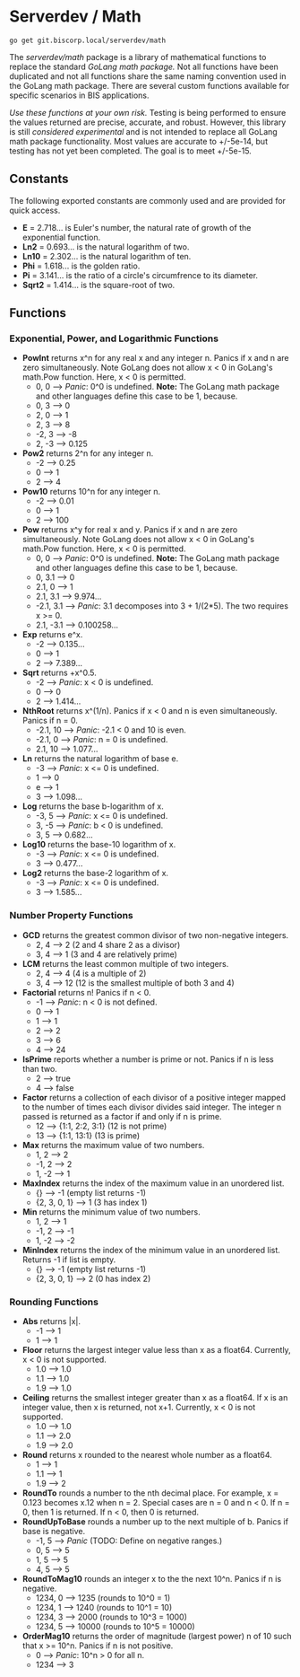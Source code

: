 # Serverdev / Math

```golang
go get git.biscorp.local/serverdev/math
```

The *serverdev/math* package is a library of mathematical functions to replace the standard *GoLang math package.* Not all functions have been duplicated and not all functions share the same naming convention used in the GoLang math package. There are several custom functions available for specific scenarios in BIS applications.

*Use these functions at your own risk.* Testing is being performed to ensure the values returned are precise, accurate, and robust. However, this library is still *considered experimental* and is not intended to replace all GoLang math package functionality. Most values are accurate to +/-5e-14, but testing has not yet been completed. The goal is to meet +/-5e-15.

## Constants

The following exported constants are commonly used and are provided for quick access.

- **E** = 2.718... is Euler's number, the natural rate of growth of the exponential function.
- **Ln2** = 0.693... is the natural logarithm of two.
- **Ln10** = 2.302... is the natural logarithm of ten.
- **Phi** = 1.618... is the golden ratio.
- **Pi** = 3.141... is the ratio of a circle's circumfrence to its diameter.
- **Sqrt2** = 1.414... is the square-root of two.

## Functions

### Exponential, Power, and Logarithmic Functions

- **PowInt** returns x^n for any real x and any integer n. Panics if x and n are zero simultaneously. Note GoLang does not allow x < 0 in GoLang's math.Pow function. Here, x < 0 is permitted.
  - 0, 0 --> *Panic*: 0^0 is undefined. **Note:** The GoLang math package and other languages define this case to be 1, because.
  - 0, 3 --> 0
  - 2, 0 --> 1
  - 2, 3 --> 8
  - -2, 3 --> -8
  - 2, -3 --> 0.125
- **Pow2** returns 2^n for any integer n.
  - -2 --> 0.25
  - 0 --> 1
  - 2 --> 4
- **Pow10** returns 10^n for any integer n.
  - -2 --> 0.01
  - 0 --> 1
  - 2 --> 100
- **Pow** returns x^y for real x and y. Panics if x and n are zero simultaneously. Note GoLang does not allow x < 0 in GoLang's math.Pow function. Here, x < 0 is permitted.
  - 0, 0 --> *Panic*: 0^0 is undefined. **Note:** The GoLang math package and other languages define this case to be 1, because.
  - 0, 3.1 --> 0
  - 2.1, 0 --> 1
  - 2.1, 3.1 --> 9.974...
  - -2.1, 3.1 --> *Panic*: 3.1 decomposes into 3 + 1/(2*5). The two requires x >= 0.
  - 2.1, -3.1 --> 0.100258...
- **Exp** returns e^x.
  - -2 --> 0.135...
  - 0 --> 1
  - 2 --> 7.389...
- **Sqrt** returns +x^0.5.
  - -2 --> *Panic*: x < 0 is undefined.
  - 0 --> 0
  - 2 --> 1.414...
- **NthRoot** returns x^(1/n). Panics if x < 0 and n is even simultaneously. Panics if n = 0.
  - -2.1, 10 --> *Panic*: -2.1 < 0 and 10 is even.
  - -2.1, 0 --> *Panic*: n = 0 is undefined.
  - 2.1, 10 --> 1.077...
- **Ln** returns the natural logarithm of base e.
  - -3 --> *Panic*: x <= 0 is undefined.
  - 1 --> 0
  - e --> 1
  - 3 --> 1.098...
- **Log** returns the base b-logarithm of x.
  - -3, 5 --> *Panic*: x <= 0 is undefined.
  - 3, -5 --> *Panic*: b < 0 is undefined.
  - 3, 5 --> 0.682...
- **Log10** returns the base-10 logarithm of x.
  - -3 --> *Panic*: x <= 0 is undefined.
  - 3 --> 0.477...
- **Log2** returns the base-2 logarithm of x.
  - -3 --> *Panic*: x <= 0 is undefined.
  - 3 --> 1.585...

### Number Property Functions

- **GCD** returns the greatest common divisor of two non-negative integers.
  - 2, 4 --> 2 (2 and 4 share 2 as a divisor)
  - 3, 4 --> 1 (3 and 4 are relatively prime)
- **LCM** returns the least common multiple of two integers.
  - 2, 4 --> 4 (4 is a multiple of 2)
  - 3, 4 --> 12 (12 is the smallest multiple of both 3 and 4)
- **Factorial** returns n! Panics if n < 0.
  - -1 --> *Panic*: n < 0 is not defined.
  - 0 --> 1
  - 1 --> 1
  - 2 --> 2
  - 3 --> 6
  - 4 --> 24
- **IsPrime** reports whether a number is prime or not. Panics if n is less than two.
  - 2 --> true
  - 4 --> false
- **Factor** returns a collection of each divisor of a positive integer mapped to the number of times each divisor divides said integer. The integer n passed is returned as a factor if and only if n is prime.
  - 12 --> {1:1, 2:2, 3:1} (12 is not prime)
  - 13 --> {1:1, 13:1} (13 is prime)
- **Max** returns the maximum value of two numbers.
  - 1, 2 --> 2
  - -1, 2 --> 2
  - 1, -2 --> 1
- **MaxIndex** returns the index of the maximum value in an unordered list.
  - {} --> -1 (empty list returns -1)
  - {2, 3, 0, 1} --> 1 (3 has index 1)
- **Min** returns the minimum value of two numbers.
  - 1, 2 --> 1
  - -1, 2 --> -1
  - 1, -2 --> -2
- **MinIndex** returns the index of the minimum value in an unordered list. Returns -1 if list is empty.
  - {} --> -1 (empty list returns -1)
  - {2, 3, 0, 1} --> 2 (0 has index 2)

### Rounding Functions

- **Abs** returns |x|.
  - -1 --> 1
  - 1 --> 1
- **Floor** returns the largest integer value less than x as a float64. Currently, x < 0 is not supported.
  - 1.0 --> 1.0
  - 1.1 --> 1.0
  - 1.9 --> 1.0
- **Ceiling** returns the smallest integer greater than x as a float64. If x is an integer value, then x is returned, not x+1. Currently, x < 0 is not supported.
  - 1.0 --> 1.0
  - 1.1 --> 2.0
  - 1.9 --> 2.0
- **Round** returns x rounded to the nearest whole number as a float64.
  - 1 --> 1
  - 1.1 --> 1
  - 1.9 --> 2
- **RoundTo** rounds a number to the nth decimal place. For example, x = 0.123 becomes x.12 when n = 2. Special cases are n = 0 and n < 0. If n = 0, then 1 is returned. If n < 0, then 0 is returned.
- **RoundUpToBase** rounds a number up to the next multiple of b. Panics if base is negative.
  - -1, 5 --> *Panic* (TODO: Define on negative ranges.)
  - 0, 5 --> 5
  - 1, 5 --> 5
  - 4, 5 --> 5
- **RoundToMag10** rounds an integer x to the the next 10^n. Panics if n is negative.
  - 1234, 0 --> 1235 (rounds to 10^0 = 1)
  - 1234, 1 --> 1240 (rounds to 10^1 = 10)
  - 1234, 3 --> 2000 (rounds to 10^3 = 1000)
  - 1234, 5 --> 10000 (rounds to 10^5 = 10000)
- **OrderMag10** returns the order of magnitude (largest power) n of 10 such that x >= 10^n. Panics if n is not positive.
  - 0 --> *Panic*: 10^n > 0 for all n.
  - 1234 --> 3
